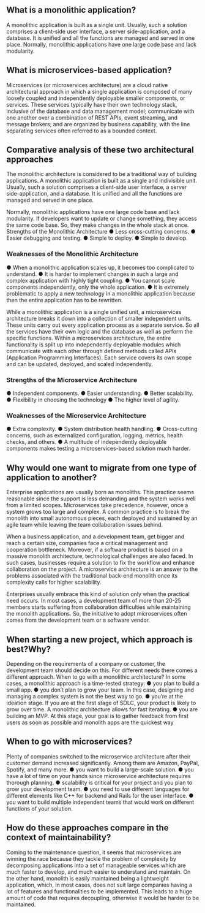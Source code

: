 ## What is a monolithic application?
A monolithic application is built as a single unit. Usually, such a solution comprises a client-side user interface, a server side-application, and a database. It is unified and all the functions are managed and served in one place.
Normally, monolithic applications have one large code base and lack modularity.

## What is microservices-based application?
Microservices (or microservices architecture) are a cloud native architectural approach in which a
single application is composed of many loosely coupled and independently deployable smaller
components, or services. These services typically have their own technology stack, inclusive of the
database and data management model; communicate with one another over a combination of REST
APIs, event streaming, and message brokers; and are organized by business capability, with the line
separating services often referred to as a bounded context.

## Comparative analysis of these two architectural approaches
The monolithic architecture is considered to be a traditional way of building applications. A
monolithic application is built as a single and indivisible unit. Usually, such a solution comprises a
client-side user interface, a server side-application, and a database. It is unified and all the functions
are managed and served in one place.

Normally, monolithic applications have one large code base and lack modularity. If developers want
to update or change something, they access the same code base. So, they make changes in the whole
stack at once.
Strengths of the Monolithic Architecture
● Less cross-cutting concerns.
● Easier debugging and testing.
● Simple to deploy.
● Simple to develop.

### Weaknesses of the Monolithic Architecture
● When a monolithic application scales up, it becomes too complicated to understand.
● It is harder to implement changes in such a large and complex application with highly tight
coupling.
● You cannot scale components independently, only the whole application.
● It is extremely problematic to apply a new technology in a monolithic application because
then the entire application has to be rewritten.

While a monolithic application is a single unified unit, a microservices architecture breaks it down
into a collection of smaller independent units. These units carry out every application process as a
separate service. So all the services have their own logic and the database as well as perform the
specific functions.
Within a microservices architecture, the entire functionality is split up into independently deployable
modules which communicate with each other through defined methods called APIs (Application
Programming Interfaces). Each service covers its own scope and can be updated, deployed, and scaled
independently.


### Strengths of the Microservice Architecture
● Independent components.
● Easier understanding.
● Better scalability.
● Flexibility in choosing the technology
● The higher level of agility.

### Weaknesses of the Microservice Architecture
● Extra complexity.
● System distribution health handling.
● Cross-cutting concerns, such as externalized configuration, logging, metrics, health checks,
and others.
● A multitude of independently deployable components makes testing a microservices-based
solution much harder.

## Why would one want to migrate from one type of application to another?
Enterprise applications are usually born as monoliths. This practice seems reasonable since the
support is less demanding and the system works well from a limited scopes. Microservices take
precedence, however, once a system grows too large and complex. A common practice is to break the
monolith into small autonomous pieces, each deployed and sustained by an agile team while leaving
the team collaboration issues behind.

When a business application, and a development team, get bigger and reach a certain size, companies
face a critical management and cooperation bottleneck. Moreover, if a software product is based on a
massive monolith architecture, technological challenges are also faced. In such cases, businesses
require a solution to fix the workflow and enhance collaboration on the project. A microservice
architecture is an answer to the problems associated with the traditional back-end monolith once its
complexity calls for higher scalability.

Enterprises usually embrace this kind of solution only when the practical need occurs. In most cases, a
development team of more than 20-25 members starts suffering from collaboration difficulties while
maintaining the monolith applications. So, the initiative to adopt microservices often comes from the
development team or a software vendor.

## When starting a new project, which approach is best?Why?

Depending on the requirements of a company or customer, the development team should decide on
this. For different needs there comes a different approach.
When to go with a monolithic architecture?
In some cases, a monolithic approach is a time-tested strategy:
● you plan to build a small app.
● you don’t plan to grow your team. In this case, designing and managing a complex system is
not the best way to go.
● you’re at the ideation stage. If you are at the first stage of SDLC, your product is likely to
grow over time. A monolithic architecture allows for fast iterating.
● you are building an MVP. At this stage, your goal is to gather feedback from first users as
soon as possible and monolith apps are the quickest way

## When to go with microservices?

Plenty of companies switched to the microservice architecture after their customer demand increased
significantly. Among them are Amazon, PayPal, Spotify, and many more.
● you want to build a large-scale solution.
● you have a lot of time on your hands since microservice architecture requires thorough
planning.
● scalability is critical for your project and you plan to grow your development team.
● you need to use different languages for different elements like C++ for backend and Rails for
the user interface.
● you want to build multiple independent teams that would work on different functions of your
solution.

## How do these approaches compare in the context of maintainability?
Coming to the maintenance question, it seems that microservices are winning the race because they
tackle the problem of complexity by decomposing applications into a set of manageable services
which are much faster to develop, and much easier to understand and maintain.
On the other hand, monolith is easily maintained being a lightweight application, which, in most
cases, does not suit large companies having a lot of features and functionalities to be implemented.
This leads to a huge amount of code that requires decoupling, otherwise it would be harder to be
maintained.